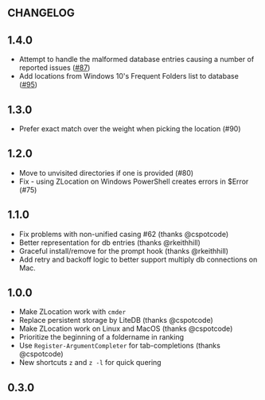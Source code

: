 CHANGELOG
-------------
## 1.4.0
* Attempt to handle the malformed database entries causing a number of reported issues ([#87](https://github.com/vors/ZLocation/pull/87))
* Add locations from Windows 10's Frequent Folders list to database ([#95](https://github.com/vors/ZLocation/pull/95))

## 1.3.0
* Prefer exact match over the weight when picking the location (#90)

## 1.2.0

* Move to unvisited directories if one is provided (#80)
* Fix - using ZLocation on Windows PowerShell creates errors in $Error (#75)

## 1.1.0

* Fix problems with non-unified casing #62 (thanks @cspotcode)
* Better representation for db entries (thanks @rkeithhill)
* Graceful install/remove for the prompt hook (thanks @rkeithhill)
* Add retry and backoff logic to better support multiply db connections on Mac.

## 1.0.0

* Make ZLocation work with `cmder`
* Replace persistent storage by LiteDB (thanks @cspotcode)
* Make ZLocation work on Linux and MacOS (thanks @cspotcode)
* Prioritize the beginning of a foldername in ranking
* Use `Register-ArgumentCompleter` for tab-completions (thanks @cspotcode)
* New shortcuts `z` and `z -l` for quick quering

## 0.3.0
